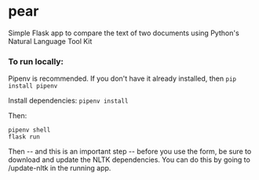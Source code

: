 # pear
Simple Flask app to compare the text of two documents using Python's Natural Language Tool Kit


### To run locally:
Pipenv is recommended. If you don't have it already installed, then
`pip install pipenv`

Install dependencies:
`pipenv install`

Then:
```
pipenv shell
flask run
```
Then -- and this is an important step -- before you use the form, be sure to download and update the NLTK dependencies. You can do this by going to /update-nltk in the running app.